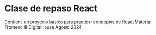# Clase de repaso React

Contiene un proyecto basico para practicar conceptos de React
Materia: Frontend III DigitalHouse
Agosto 2024